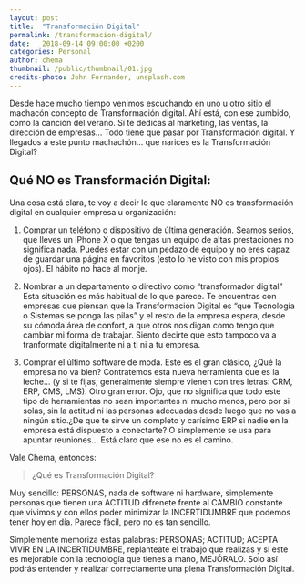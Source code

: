 ```yaml
---
layout: post
title:  "Transformación Digital"
permalink: /transformacion-digital/
date:   2018-09-14 09:00:00 +0200
categories: Personal
author: chema
thumbnail: /public/thumbnail/01.jpg
credits-photo: John Fornander, unsplash.com
---
```

Desde hace mucho tiempo venimos escuchando en uno u otro sitio el machacón concepto de Transformación digital. Ahí está, con ese zumbido, como la canción del verano. Si te dedicas al marketing, las ventas, la dirección de empresas… Todo tiene que pasar por Transformación digital. Y llegados a este punto machachón… que narices es la Transformación Digital?

<h2>Qué NO es Transformación Digital:</h2>

Una cosa está clara, te voy a decir lo que claramente NO es transformación digital en cualquier empresa u organización:

1. Comprar un teléfono o dispositivo de última generación. Seamos serios, que lleves un iPhone X o que tengas un equipo de altas prestaciones no significa nada. Puedes estar con un pedazo de equipo y no eres capaz de guardar una página en favoritos (esto lo he visto con mis propios ojos).  El hábito no hace al monje.

2. Nombrar a un departamento o directivo como “transformador digital”  Esta situación es más habitual de lo que parece. Te encuentras con empresas que piensan que la Transformación Digital es “que Tecnología o Sistemas se ponga las pilas” y el resto de la empresa espera, desde su cómoda área de confort, a que otros nos digan como tengo que cambiar mi forma de trabajar.  Siento decirte que esto tampoco va a tranformate digitalmente ni a ti ni a tu empresa. 

3. Comprar el último software de moda. Este es el gran clásico, ¿Qué la empresa no va bien? Contratemos esta nueva herramienta que es la leche… (y si te fijas, generalmente siempre vienen con tres letras: CRM, ERP, CMS, LMS). Otro gran error. Ojo, que no significa que todo este tipo de herramientas no sean importantes ni mucho menos, pero por si solas, sin la actitud ni las personas adecuadas desde luego que no vas a ningún sitio.¿De que te sirve un completo y carísimo ERP si nadie en la empresa está dispuesto a conectarte? O simplemente se usa para apuntar reuniones… Está claro que ese no es el camino. 

Vale Chema, entonces:

<blockquote>¿Qué es Transformación Digital?</blockquote>

Muy sencillo: PERSONAS, nada de software ni hardware, simplemente personas que tienen una ACTITUD difrenete frente al CAMBIO constante que vivimos y con ellos poder minimizar la INCERTIDUMBRE que podemos tener hoy en día. Parece fácil, pero no es tan sencillo. 

Simplemente memoriza estas palabras: PERSONAS; ACTITUD; ACEPTA VIVIR EN LA INCERTIDUMBRE, replanteate el trabajo que realizas y si este es mejorable con la tecnología que tienes a mano, MEJÓRALO. Solo así podrás entender y realizar correctamente una plena Transformación Digital. 



